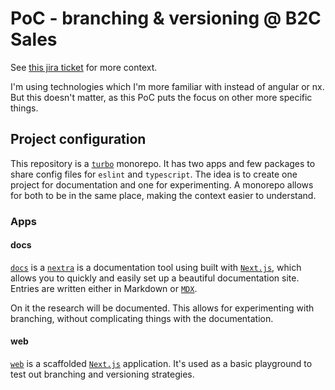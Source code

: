 # PoC - branching & versioning @ B2C Sales

See [this jira ticket](https://jira.pax.ch/browse/SWE-25703) for more context.

I'm using technologies which I'm more familiar with instead of angular or nx. But this doesn't matter, as this PoC puts the focus on other more specific things.

## Project configuration

This repository is a [`turbo`](https://turbo.build/) monorepo. It has two apps and few packages to share config files for `eslint` and `typescript`. The idea is to create one project for documentation and one for experimenting. A monorepo allows for both to be in the same place, making the context easier to understand.

### Apps

#### docs

[`docs`](https://github.com/paxch/poc_branching-versioning-strategy/tree/main/apps/docs) is a [`nextra`](https://nextra.site/) is a documentation tool using built with [`Next.js`](https://nextjs.org/), which allows you to quickly and easily set up a beautiful documentation site. Entries are written either in Markdown or [`MDX`](https://mdxjs.com/).

On it the research will be documented. This allows for experimenting with branching, without complicating things with the documentation.

#### web

[`web`](https://github.com/paxch/poc_branching-versioning-strategy/tree/main/apps/web) is a scaffolded [`Next.js`](https://nextjs.org/) application. It's used as a basic playground to test out branching and versioning strategies.
